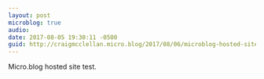 ```yaml
---
layout: post
microblog: true
audio: 
date: 2017-08-05 19:30:11 -0500
guid: http://craigmcclellan.micro.blog/2017/08/06/microblog-hosted-site.html
---
```

Micro.blog hosted site test. 
